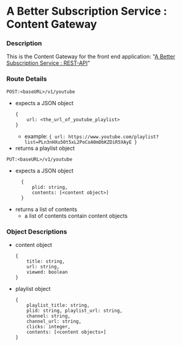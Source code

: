 # A Better Subscription Service : Content Gateway

### Description
This is the Content Gateway for the front end application: "[A Better Subscription Service : REST-API](https://github.com/chizuo/ABS-REST-API)"

### Route Details
`POST:<baseURL>/v1/youtube`
- expects a JSON object 
    ```
    { 
        url: <the_url_of_youtube_playlist>
    }
    ```
  - example: `{ url: https://www.youtube.com/playlist?list=PLn3nHXu50t5xL2PoCoA0mDbKZDiR5XAyE }`
- returns a playlist object

`PUT:<baseURL>/v1/youtube`
- expects a JSON object
  ```
    { 
        plid: string, 
        contents: [<content object>]
    }
  ```
- returns a list of contents
  - a list of contents contain content objects 

### Object Descriptions
- content object
    ```
    {
        title: string,
        url: string,
        viewed: boolean
    }
    ```
- playlist object
    ```
    { 
        playlist_title: string, 
        plid: string, playlist_url: string, 
        channel: string, 
        channel_url: string, 
        clicks: integer, 
        contents: [<content objects>] 
    }
    ```